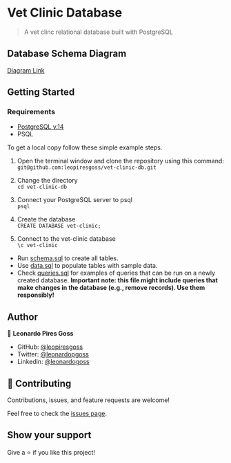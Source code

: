 # Vet Clinic Database

> A vet clinc relational database built with PostgreSQL


## Database Schema Diagram
[Diagram Link](https://dbdiagram.io/d/6271812d7f945876b6ae242c)


## Getting Started

### Requirements
* [PostgreSQL v.14](https://www.postgresql.org/download/) 
* PSQL

To get a local copy follow these simple example steps.  

1. Open the terminal window and clone the repository using this command:
   <br>
`git@github.com:leopiresgoss/vet-clinic-db.git` 

1. Change the directory<br>
`cd vet-clinic-db`

3. Connect your PostgreSQL server to psql<br>
`psql`

4. Create the database <br>
`CREATE DATABASE vet-clinic;`

5. Connect to the vet-clinic database<br>
`\c vet-clinic`


- Run [schema.sql](./schema.sql) to create all tables.
- Use [data.sql](./data.sql) to populate tables with sample data.
- Check [queries.sql](./queries.sql) for examples of queries that can be run on a newly created database. **Important note: this file might include queries that make changes in the database (e.g., remove records). Use them responsibly!**


## Author

👤 **Leonardo Pires Goss**

- GitHub: [@leopiresgoss](https://github.com/leopiresgoss)
- Twitter: [@leonardopgoss](https://twitter.com/leonardopgoss)
- Linkedin: [@leonardogoss](https://www.linkedin.com/in/leonardogoss/)

## 🤝 Contributing

Contributions, issues, and feature requests are welcome!

Feel free to check the [issues page](../../issues/).

## Show your support

Give a ⭐️ if you like this project!
